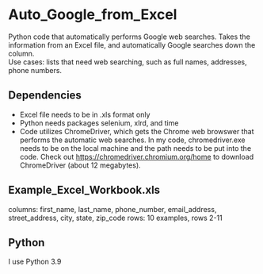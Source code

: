 # Auto_Google_from_Excel
Python code that automatically performs Google web searches. Takes the information from an Excel file, and automatically Google searches down the column.  
Use cases: lists that need web searching, such as full names, addresses, phone numbers. 


## Dependencies 
- Excel file needs to be in .xls format only 
- Python needs packages selenium, xlrd, and time 
- Code utilizes ChromeDriver, which gets the Chrome web browswer that performs the automatic web searches. In my code, chromedriver.exe needs to be on the local machine and the path needs to be put into the code. Check out https://chromedriver.chromium.org/home to download ChromeDriver (about 12 megabytes). 

## Example_Excel_Workbook.xls
columns: first_name, last_name, phone_number, email_address, street_address, city, state, zip_code
rows: 10 examples, rows 2-11

## Python
I use Python 3.9
